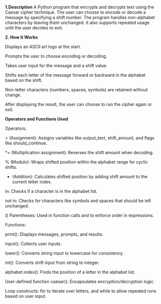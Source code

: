 **1.Description**
A Python program that encrypts and decrypts text using the Caesar cipher technique. The user can choose to encode or decode a message by specifying a shift number. The program handles non-alphabet characters by leaving them unchanged. It also supports repeated usage until the user decides to exit.

**2. How It Works**

Displays an ASCII art logo at the start.

Prompts the user to choose encoding or decoding.

Takes user input for the message and a shift value.

Shifts each letter of the message forward or backward in the alphabet based on the shift.

Non-letter characters (numbers, spaces, symbols) are retained without change.

After displaying the result, the user can choose to run the cipher again or exit.

**Operators and Functions Used**

Operators:

= (Assignment): Assigns variables like output_text, shift_amount, and flags like should_continue.

*= (Multiplication assignment): Reverses the shift amount when decoding.

% (Modulo): Wraps shifted position within the alphabet range for cyclic shifts.

+ (Addition): Calculates shifted position by adding shift amount to the current letter index.

in: Checks if a character is in the alphabet list.

not in: Checks for characters like symbols and spaces that should be left unchanged.

() Parentheses: Used in function calls and to enforce order in expressions.


Functions:

print(): Displays messages, prompts, and results.

input(): Collects user inputs.

lower(): Converts string input to lowercase for consistency.

int(): Converts shift input from string to integer.

alphabet.index(): Finds the position of a letter in the alphabet list.

User-defined function caesar(): Encapsulates encryption/decryption logic.

Loop constructs: for to iterate over letters, and while to allow repeated runs based on user input.
